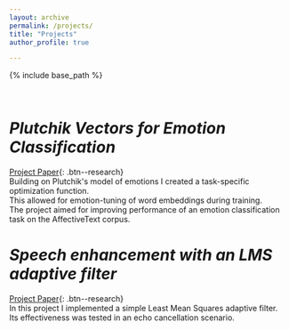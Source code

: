 ```yaml
---
layout: archive
permalink: /projects/ 
title: "Projects"
author_profile: true

---
```


{% include base_path %}

&nbsp;


# *Plutchik Vectors for Emotion Classification*
[Project Paper](/files/projects/emotion_tuning_word_embeddings_WT.pdf){: .btn--research} \
Building on Plutchik's model of emotions I created a task-specific optimization function.\
This allowed for emotion-tuning of word embeddings during training.\
The project aimed for improving performance of an emotion classification task on the AffectiveText corpus.

# *Speech enhancement with an LMS adaptive filter*
[Project Paper](/files/projects/echo_cancellation_WT.pdf){: .btn--research} \
In this project I implemented a simple Least Mean Squares adaptive filter. \
Its effectiveness was tested in an echo cancellation scenario.